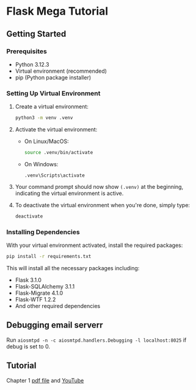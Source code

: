 # Flask Mega Tutorial

## Getting Started

### Prerequisites

- Python 3.12.3
- Virtual environment (recommended)
- pip (Python package installer)

### Setting Up Virtual Environment

1. Create a virtual environment:
   ```bash
   python3 -m venv .venv
   ```

2. Activate the virtual environment:
   - On Linux/MacOS:
     ```bash
     source .venv/bin/activate
     ```
   - On Windows:
     ```
     .venv\Scripts\activate
     ```

3. Your command prompt should now show `(.venv)` at the beginning, indicating the virtual environment is active.

4. To deactivate the virtual environment when you're done, simply type:
   ```bash
   deactivate
   ```

### Installing Dependencies

With your virtual environment activated, install the required packages:

```bash
pip install -r requirements.txt
```

This will install all the necessary packages including:
- Flask 3.1.0
- Flask-SQLAlchemy 3.1.1
- Flask-Migrate 4.1.0
- Flask-WTF 1.2.2
- And other required dependencies

## Debugging email serverr

Run `aiosmtpd -n -c aiosmtpd.handlers.Debugging -l localhost:8025` if debug is set to 0.


## Tutorial

Chapter 1 [pdf file](./tutorial/chapter-1.pdf) and [YouTube](https://youtu.be/9FBDda0NCwo)
